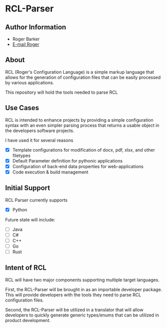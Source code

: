 # RCL-Parser

## Author Information

- Roger Barker
- [E-mail Roger](mailto:pendletonroger@gmail.com)

## About

RCL (Roger's Configuration Language) is a simple markup language that allows
for the generation of configuration files that can be easily processed by
various applications.

This repository will hold the tools needed to parse RCL

## Use Cases

RCL is intended to enhance projects by providing a simple configuration syntax
with an even simpler parsing process that returns a usable object in the
developers software projects.

I have used it for several reasons

- [x] Template configurations for modification of docx, pdf, xlsx, and other filetypes
- [x] Default Parameter definition for pythonic applications
- [x] Configuration of back-end data properties for web-applications
- [x] Code execution & build management

## Initial Support

RCL Parser currently supports

- [x] Python

Future state will include:

- [ ] Java
- [ ] C#
- [ ] C++
- [ ] Go
- [ ] Rust

## Intent of RCL

RCL will have two major components supporting multiple target languages.

First, the RCL-Parser will be brought in as an importable developer package.
This will provide developers with the tools they need to parse RCL configuration
files.

Second, the RCL-Parser will be utilized in a translator that will allow
developers to quickly generate generic types/enums that can be utilized in
product development.
